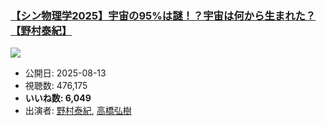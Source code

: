 ### [【シン物理学2025】宇宙の95%は謎！？宇宙は何から生まれた？【野村泰紀】](https://www.youtube.com/watch?v=ivoa0m4RCvs)
[![](https://img.youtube.com/vi/ivoa0m4RCvs/sddefault.jpg)](https://www.youtube.com/watch?v=ivoa0m4RCvs)
-   公開日: 2025-08-13
-   視聴数: 476,175
-   **いいね数: 6,049**
-   出演者: [野村泰紀](/rehacq_fan/people/野村泰紀 "wikilink"), [高橋弘樹](/rehacq_fan/people/高橋弘樹 "wikilink")
